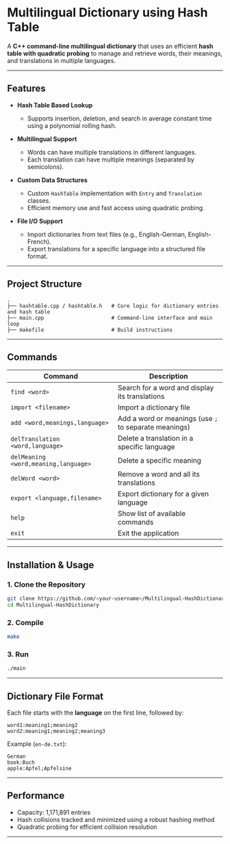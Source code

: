 # Multilingual Dictionary using Hash Table

A **C++ command-line multilingual dictionary** that uses an efficient **hash table with quadratic probing** to manage and retrieve words, their meanings, and translations in multiple languages.

---

## **Features**
- **Hash Table Based Lookup**  
  - Supports insertion, deletion, and search in average constant time using a polynomial rolling hash.

- **Multilingual Support**  
  - Words can have multiple translations in different languages.
  - Each translation can have multiple meanings (separated by semicolons).

- **Custom Data Structures**  
  - Custom `HashTable` implementation with `Entry` and `Translation` classes.
  - Efficient memory use and fast access using quadratic probing.

- **File I/O Support**  
  - Import dictionaries from text files (e.g., English-German, English-French).
  - Export translations for a specific language into a structured file format.

---

## **Project Structure**
```
.
├── hashtable.cpp / hashtable.h   # Core logic for dictionary entries and hash table
├── main.cpp                      # Command-line interface and main loop
├── makefile                      # Build instructions
```

---

## **Commands**

| Command                          | Description |
|----------------------------------|-------------|
| `find <word>`                    | Search for a word and display its translations |
| `import <filename>`              | Import a dictionary file |
| `add <word,meanings,language>`   | Add a word or meanings (use `;` to separate meanings) |
| `delTranslation <word,language>` | Delete a translation in a specific language |
| `delMeaning <word,meaning,language>` | Delete a specific meaning |
| `delWord <word>`                 | Remove a word and all its translations |
| `export <language,filename>`     | Export dictionary for a given language |
| `help`                           | Show list of available commands |
| `exit`                           | Exit the application |

---

## **Installation & Usage**

### **1. Clone the Repository**
```bash
git clone https://github.com/<your-username>/Multilingual-HashDictionary.git
cd Multilingual-HashDictionary
```

### **2. Compile**
```bash
make
```

### **3. Run**
```bash
./main
```

---

## **Dictionary File Format**

Each file starts with the **language** on the first line, followed by:
```
word1:meaning1;meaning2
word2:meaning1;meaning2;meaning3
```

Example (`en-de.txt`):
```
German
book:Buch
apple:Apfel;Apfelsine
```

---

## **Performance**
- Capacity: 1,171,891 entries
- Hash collisions tracked and minimized using a robust hashing method
- Quadratic probing for efficient collision resolution

---
